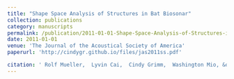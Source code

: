 ```yaml
---
title: "Shape Space Analysis of Structures in Bat Biosonar"
collection: publications
category: manuscripts
permalink: /publication/2011-01-01-Shape-Space-Analysis-of-Structures-in-Bat-Biosonar
date: 2011-01-01
venue: 'The Journal of the Acoustical Society of America'
paperurl: 'http://cindygr.github.io/files/jas2011ss.pdf'

citation: ' Rolf Mueller,  Lyvin Cai,  Cindy Grimm,  Washington Mio, &quot;Shape Space Analysis of Structures in Bat Biosonar.&quot; The Journal of the Acoustical Society of America, 2011.'
---
```


